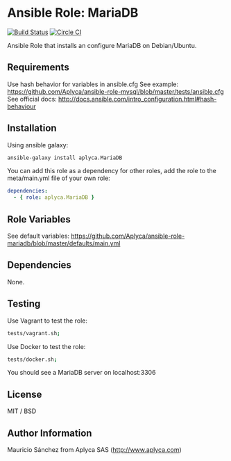 # Ansible Role: MariaDB

[![Build Status](https://travis-ci.org/Aplyca/ansible-role-mariadb.svg?branch=master)](https://travis-ci.org/Aplyca/ansible-role-mariadb)
[![Circle CI](https://circleci.com/gh/Aplyca/ansible-role-mariadb.svg?style=svg)](https://circleci.com/gh/Aplyca/ansible-role-mariadb)

Ansible Role that installs an configure MariaDB on Debian/Ubuntu.

## Requirements

Use hash behavior for variables in ansible.cfg
See example: https://github.com/Aplyca/ansible-role-mysql/blob/master/tests/ansible.cfg
See official docs: http://docs.ansible.com/intro_configuration.html#hash-behaviour

## Installation

Using ansible galaxy:
```bash
ansible-galaxy install aplyca.MariaDB
```
You can add this role as a dependency for other roles, add the role to the meta/main.yml file of your own role:
```yaml
dependencies:
  - { role: aplyca.MariaDB }
```

## Role Variables

See default variables: https://github.com/Aplyca/ansible-role-mariadb/blob/master/defaults/main.yml

## Dependencies

None.

## Testing

Use Vagrant to test the role:

```bash
tests/vagrant.sh;
```
Use Docker to test the role:

```bash
tests/docker.sh;
```

You should see a MariaDB server on localhost:3306

## License

MIT / BSD

## Author Information

Mauricio Sánchez from Aplyca SAS (http://www.aplyca.com)